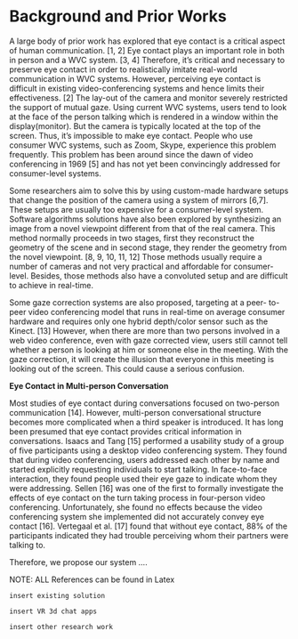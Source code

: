 # Background and Prior Works

A large body of prior work has explored that eye contact is a critical aspect of human communication. [1, 2] Eye contact plays an important role in both in person and a WVC system. [3, 4] Therefore, it’s critical and necessary to preserve eye contact in order to realistically imitate real-world communication in WVC systems. However, perceiving eye contact is difficult in existing video-conferencing systems and hence limits their effectiveness. [2] The lay-out of the camera and monitor severely restricted the support of mutual gaze. Using current WVC systems, users tend to look at the face of the person talking which is rendered in a window within the display(monitor). But the camera is typically located at the top of the screen. Thus, it’s impossible to make eye contact. People who use consumer WVC systems, such as Zoom, Skype, experience this problem frequently. This problem has been around since the dawn of video conferencing in 1969 [5] and has not yet been convincingly addressed for consumer-level systems.

Some researchers aim to solve this by using custom-made hardware setups that change the position of the camera using a system of mirrors [6,7]. These setups are usually too expensive for a consumer-level system. Software algorithms solutions have also been explored by synthesizing an image from a novel viewpoint different from that of the real camera. This method normally proceeds in two stages, first they reconstruct the geometry of the scene and in second stage, they render the geometry from the novel viewpoint. [8, 9, 10, 11, 12] Those methods usually require a number of cameras and not very practical and affordable for consumer-level. Besides, those methods also have a convoluted setup and are difficult to achieve in real-time.

Some gaze correction systems are also proposed, targeting at a peer- to-peer video conferencing model that runs in real-time on average consumer hardware and requires only one hybrid depth/color sensor such as the Kinect. [13] However, when there are more than two persons involved in a web video conference, even with gaze corrected view, users still cannot tell whether a person is looking at him or someone else in the meeting. With the gaze correction, it will create the illusion that everyone in this meeting is looking out of the screen. This could cause a serious confusion.


**Eye Contact in Multi-person Conversation**

Most studies of eye contact during conversations focused on two-person communication [14]. 
However, multi-person conversational structure becomes more complicated when a third speaker is introduced. It has long been presumed that eye contact provides critical information in conversations. Isaacs and Tang [15] performed a usability study of a group of five participants using a desktop video conferencing system. They found that during video conferencing, users addressed each other by name and started explicitly requesting individuals to start talking. In face-to-face interaction, they found people used their eye gaze to indicate whom they were addressing. Sellen [16] was one of the first to formally investigate the effects of eye contact on the turn taking process in four-person video conferencing. Unfortunately, she found no effects because the video conferencing system she implemented did not accurately convey eye contact [16]. Vertegaal et al. [17] found that without eye contact, 88\% of the participants indicated they had trouble perceiving whom their partners were talking to. 

Therefore, we propose our system ….

NOTE: ALL References can be found in Latex


`insert existing solution`

`insert VR 3d chat apps`

`insert other research work`
